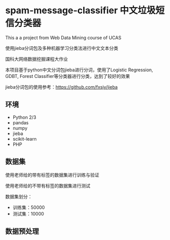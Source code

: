 # spam-message-classifier 中文垃圾短信分类器
This a a project from Web Data Mining course of UCAS

使用jieba分词包及多种机器学习分类法进行中文文本分类

国科大网络数据挖掘课程大作业

本项目基于python中文分词包jieba进行分词，使用了Logistic Regression, GDBT, Forest Classifier等分类器进行分类，达到了较好的效果

jieba分词包的使用参考：https://github.com/fxsjy/jieba

## 环境

- Python 2/3
- pandas
- numpy
- jieba
- scikit-learn
- PHP
## 数据集

使用老师给的带有标签的数据集进行训练与验证

使用老师给的不带有标签的数据集进行测试

数据集划分：

- 训练集：50000
- 测试集：10000

## 数据预处理
